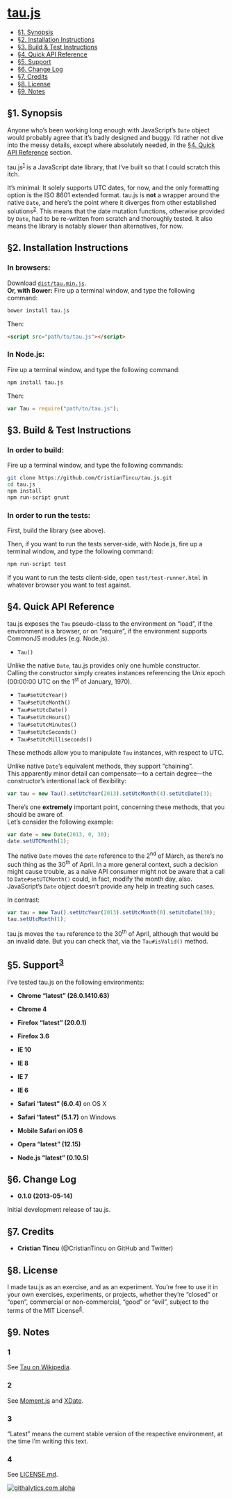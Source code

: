 [tau.js](https://github.com/CristianTincu/tau.js)
===============================================================================

+ [§1. Synopsis](#1-synopsis)
+ [§2. Installation Instructions](#2-installation-instructions)
+ [§3. Build & Test Instructions](#3-build--test-instructions)
+ [§4. Quick API Reference](#4-quick-api-reference)
+ [§5. Support](#5-support3)
+ [§6. Change Log](#6-change-log)
+ [§7. Credits](#7-credits)
+ [§8. License](#8-license)
+ [§9. Notes](#9-notes)



§1. Synopsis
-------------------------------------------------------------------------------

Anyone who’s been working long enough with JavaScript’s `Date` object would
probably agree that it’s badly designed and buggy. I’d rather not dive into
the messy details, except where absolutely needed, in the
[§4. Quick API Reference](#4-quick-api-reference) section.

tau.js<sup>[1](#1)</sup> is a JavaScript date library, that I’ve built so that
I could scratch this itch.

It’s minimal: It solely supports UTC dates, for now, and the only formatting
option is the ISO 8601 extended format. tau.js is **not** a wrapper around the
native `Date`, and here’s the point where it diverges from other established
solutions<sup>[2](#2)</sup>. This means that the date mutation functions,
otherwise provided by `Date`, had to be re-written from scratch and thoroughly
tested. It also means the library is notably slower than alternatives, for now.



§2. Installation Instructions
-------------------------------------------------------------------------------

### In browsers:

Download
[`dist/tau.min.js`](https://raw.github.com/CristianTincu/tau.js/master/dist/tau.min.js).<br/>
**Or, with Bower:**
Fire up a terminal window, and type the following command:

```bash
bower install tau.js
```
Then:

```html
<script src="path/to/tau.js"></script>
```

### In Node.js:

Fire up a terminal window, and type the following command:

```bash
npm install tau.js
```
Then:

```javascript
var Tau = require("path/to/tau.js");
```



§3. Build & Test Instructions
-------------------------------------------------------------------------------

### In order to build:

Fire up a terminal window, and type the following commands:

```bash
git clone https://github.com/CristianTincu/tau.js.git
cd tau.js
npm install
npm run-script grunt
```

### In order to run the tests:

First, build the library (see above).

Then, if you want to run the tests server-side, with Node.js, fire up a
terminal window, and type the following command:

```bash
npm run-script test
```

If you want to run the tests client-side, open `test/test-runner.html` in
whatever browser you want to test against.



§4. Quick API Reference
-------------------------------------------------------------------------------

tau.js exposes the `Tau` pseudo-class to the environment on “load”, if the
environment is a browser, or on “require”, if the environment supports CommonJS
modules (e.g. Node.js).

+ `Tau()`

Unlike the native `Date`, tau.js provides only one humble constructor.<br/>
Calling the constructor simply creates instances referencing the Unix epoch
(00:00:00 UTC on the 1<sup>st</sup> of January, 1970).

+ `Tau#setUtcYear()`
+ `Tau#setUtcMonth()`
+ `Tau#setUtcDate()`
+ `Tau#setUtcHours()`
+ `Tau#setUtcMinutes()`
+ `Tau#setUtcSeconds()`
+ `Tau#setUtcMilliseconds()`

These methods allow you to manipulate `Tau` instances, with respect to UTC.

Unlike native `Date`’s equivalent methods, they support “chaining”.<br/>
This apparently minor detail can compensate—to a certain degree—the
constructor’s intentional lack of flexibility:

```javascript
var tau = new Tau().setUtcYear(2013).setUtcMonth(4).setUtcDate(3);
```

There’s one **extremely** important point, concerning these methods, that you
should be aware of.<br/>
Let’s consider the following example:

```javascript
var date = new Date(2013, 0, 30);
date.setUTCMonth(1);
```

The native `Date` moves the `date` reference to the 2<sup>nd</sup> of March, as
there’s no such thing as the 30<sup>th</sup> of April. In a more general
context, such a decision might cause trouble, as a naïve API consumer might not
be aware that a call to `Date#setUTCMonth()` could, in fact, modify the month
day, also. JavaScript’s `Date` object doesn’t provide any help in treating such
cases.

In contrast:

```javascript
var tau = new Tau().setUtcYear(2013).setUtcMonth(0).setUtcDate(30);
tau.setUtcMonth(1);
```

tau.js moves the `tau` reference to the 30<sup>th</sup> of April, although that
would be an invalid date. But you can check that, via the `Tau#isValid()`
method.



§5. Support<sup>[3](#3)</sup>
-------------------------------------------------------------------------------

I’ve tested tau.js on the following environments:

+ **Chrome “latest” (26.0.1410.63)**

+ **Chrome 4**

+ **Firefox “latest” (20.0.1)**

+ **Firefox 3.6**

+ **IE 10**

+ **IE 8**

+ **IE 7**

+ **IE 6**

+ **Safari “latest” (6.0.4)** on OS X

+ **Safari “latest” (5.1.7)** on Windows

+ **Mobile Safari on iOS 6**

+ **Opera “latest” (12.15)**

+ **Node.js “latest” (0.10.5)**



§6. Change Log
-------------------------------------------------------------------------------

+ **0.1.0 (2013-05-14)**

Initial development release of tau.js.



§7. Credits
-------------------------------------------------------------------------------

+ **Cristian Tincu** (@CristianTincu on GitHub and Twitter)



§8. License
-------------------------------------------------------------------------------

I made tau.js as an exercise, and as an experiment. You’re free to use it in
your own exercises, experiments, or projects, whether they’re “closed” or
“open”, commercial or non-commercial, “good” or “evil”, subject to the terms of
the MIT License<sup>[4](#4)</sup>.



§9. Notes
-------------------------------------------------------------------------------

### 1

See [Tau on Wikipedia](http://en.wikipedia.org/wiki/Tau).

### 2

See [Moment.js](http://momentjs.com/) and [XDate](http://arshaw.com/xdate/).

### 3

“Latest” means the current stable version of the respective environment, at the
time I’m writing this text.

### 4

See
[LICENSE.md](https://github.com/CristianTincu/tau.js/blob/master/LICENSE.md).



[![githalytics.com alpha](https://cruel-carlota.pagodabox.com/b99133b870004818d05d096cf9010cbc "githalytics.com")](http://githalytics.com/CristianTincu/tau.js)
